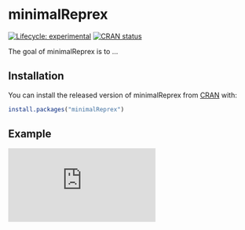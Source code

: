 
# minimalReprex

<!-- badges: start -->

[![Lifecycle:
experimental](https://img.shields.io/badge/lifecycle-experimental-orange.svg)](https://www.tidyverse.org/lifecycle/#experimental)
[![CRAN
status](https://www.r-pkg.org/badges/version/minimalReprex)](https://CRAN.R-project.org/package=minimalReprex)
<!-- badges: end -->

The goal of minimalReprex is to …

## Installation

You can install the released version of minimalReprex from
[CRAN](https://CRAN.R-project.org) with:

``` r
install.packages("minimalReprex")
```

## Example

  
![\\eta^2, \\eta^2\_p, \\omega^2,
\\omega^2\_p](https://latex.codecogs.com/png.latex?%5Ceta%5E2%2C%20%5Ceta%5E2_p%2C%20%5Comega%5E2%2C%20%5Comega%5E2_p
"\\eta^2, \\eta^2_p, \\omega^2, \\omega^2_p")
